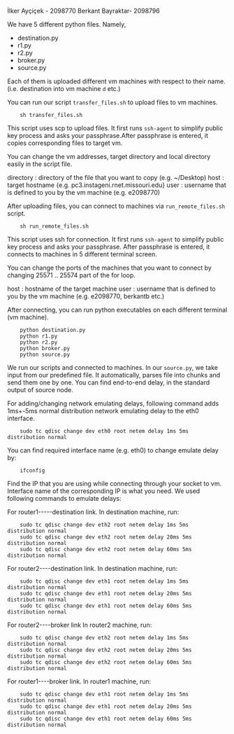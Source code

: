 İlker Ayçiçek - 2098770
Berkant Bayraktar- 2098796

We have 5 different python files. Namely,

* destination.py
* r1.py
* r2.py
* broker.py
* source.py

Each of them is  uploaded different vm machines with respect to their name.
(i.e. destination into vm machine `d` etc.)

You can run our  script `transfer_files.sh` to upload files to vm machines.

```
    sh transfer_files.sh
```
This script uses scp to upload files. It first runs `ssh-agent` to simplify
public key process and asks your passphrase.After passphrase is entered, it 
copies corresponding files to target vm.

You can change the vm addresses, target directory and local directory easily
in the script file.

directory : directory of the file that you want to copy (e.g. ~/Desktop)
host : target hostname {e.g. pc3.instageni.rnet.missouri.edu}
user : username that is defined to you by the vm machine (e.g. e2098770)

After uploading files, you can connect to machines via 
`run_remote_files.sh` script.

```
    sh run_remote_files.sh
```
This script uses ssh for connection. It first runs `ssh-agent` to simplify
public key process and asks your passphrase. After passphrase is entered, it 
connects to machines in 5 different terminal screen.

You can change the ports of the machines that you want to connect by changing
25571 .. 25574 part of the for loop.

host : hostname of the target machine
user : username that is defined to you by the vm machine (e.g. e2098770, berkantb etc.)

After connecting, you can run python executables on each different terminal
(vm machine).

```
    python destination.py
    python r1.py
    python r2.py
    python broker.py
    python source.py
```
We run our scripts and connected to machines.
In our `source.py`, we take input from our predefined file. It automatically,
parses file into chunks and send them one by one. You can find end-to-end delay,
in the standard output of source node.

For adding/changing network emulating delays, following command adds 1ms+-5ms 
normal distribution network emulating delay to the eth0 interface.
```
    sudo tc qdisc change dev eth0 root netem delay 1ms 5ms distribution normal
```

You can find required interface name (e.g. eth0) to change emulate delay by:

```
    ifconfig
```

Find the IP that you are using while connecting through your socket to vm. 
Interface name of the corresponding IP is what you need.
We used following commands to emulate delays:

For router1-----destination link. In destination machine, run:
```
    sudo tc qdisc change dev eth2 root netem delay 1ms 5ms distribution normal
    sudo tc qdisc change dev eth2 root netem delay 20ms 5ms distribution normal
    sudo tc qdisc change dev eth2 root netem delay 60ms 5ms distribution normal
```
For router2----destination link. In destination machine, run:
```
    sudo tc qdisc change dev eth1 root netem delay 1ms 5ms distribution normal
    sudo tc qdisc change dev eth1 root netem delay 20ms 5ms distribution normal
    sudo tc qdisc change dev eth1 root netem delay 60ms 5ms distribution normal
```
For router2----broker link In router2 machine, run:
```
    sudo tc qdisc change dev eth2 root netem delay 1ms 5ms distribution normal
    sudo tc qdisc change dev eth2 root netem delay 20ms 5ms distribution normal
    sudo tc qdisc change dev eth2 root netem delay 60ms 5ms distribution normal
```
For router1----broker link. In router1 machine, run:
```
    sudo tc qdisc change dev eth1 root netem delay 1ms 5ms distribution normal
    sudo tc qdisc change dev eth1 root netem delay 20ms 5ms distribution normal
    sudo tc qdisc change dev eth1 root netem delay 60ms 5ms distribution normal
```

